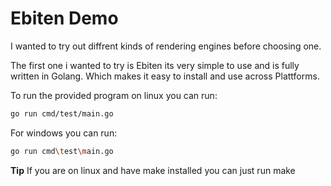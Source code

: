 # Ebiten Demo

I wanted to try out diffrent kinds of rendering engines before choosing one.

The first one i wanted to try is Ebiten its very simple to use and is fully
written in Golang. Which makes it easy to install and use across Plattforms.

To run the provided program on linux you can run:
```bash
go run cmd/test/main.go
```
For windows you can run:
```bash
go run cmd\test\main.go
```

**Tip** If you are on linux and have make installed you can just run make
